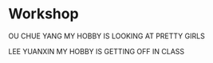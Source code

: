 # Workshop


OU CHUE YANG
MY HOBBY IS LOOKING AT PRETTY GIRLS

LEE YUANXIN 
MY HOBBY IS GETTING OFF IN CLASS